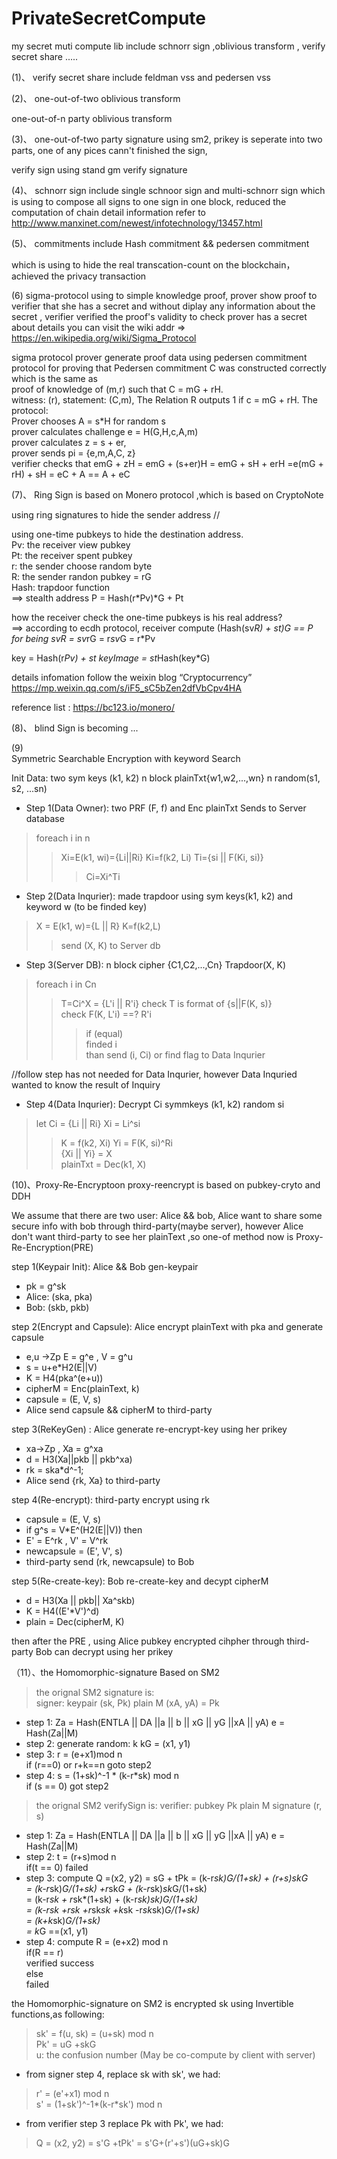 # PrivateSecretCompute
my secret muti compute lib include  schnorr sign ,oblivious transform , verify secret share .....


(1)、
verify secret share include feldman vss and pedersen vss

(2)、
one-out-of-two oblivious transform 

one-out-of-n party oblivious transform

(3)、
one-out-of-two party signature using sm2, prikey is seperate into two parts, one of any pices cann't finished the sign,

verify sign using stand gm verify signature

(4)、
schnorr sign include single schnoor sign and multi-schnorr sign
which is using to compose all signs to one sign in one block, reduced the computation of chain
detail information refer to http://www.manxinet.com/newest/infotechnology/13457.html

(5)、
commitments include Hash commitment && pedersen commitment

which is using to hide the real transcation-count on the blockchain， achieved the privacy transaction

(6)
sigma-protocol using to simple knowledge proof, prover show proof to verifier that she has a secret and without 
diplay any information about the secret , verifier verified the proof's validity to check prover has a secret
about details you can visit the wiki addr => https://en.wikipedia.org/wiki/Sigma_Protocol   


sigma protocol  prover generate proof data using pedersen commitment   
protocol for proving that Pedersen commitment C was constructed correctly which is the same as  
proof of knowledge of (m,r) such that C = mG + rH.  
witness: (r), statement: (C,m), The Relation R outputs 1 if c = mG + rH. The protocol:  
Prover chooses A = s*H for random s  
prover calculates challenge e = H(G,H,c,A,m)  
prover calculates z  = s + er,  
prover sends pi = {e,m,A,C, z}  
verifier checks that emG + zH  = emG + (s+er)H = emG + sH + erH =e(mG + rH) + sH = eC + A == A + eC  


(7)、
Ring Sign is based on Monero protocol ,which is based on CryptoNote

using ring signatures to hide the sender address  //

using one-time pubkeys to hide the destination address.  
Pv: the receiver view pubkey  
Pt: the receiver spent pubkey  
r: the sender choose random byte  
R: the sender randon pubkey = rG  
Hash: trapdoor function  
==> stealth address P = Hash(r*Pv)*G + Pt  

how the receiver check the one-time pubkeys is his real address?  
==> according to ecdh protocol, receiver compute (Hash(sv*R) + st)*G == P for being sv*R = sv*rG = r*sv*G = r*Pv  

key = Hash(r*Pv) + st   keyImage = st*Hash(key*G)  

details infomation follow the weixin blog “Cryptocurrency”  https://mp.weixin.qq.com/s/iF5_sC5bZen2dfVbCpv4HA  

reference list : https://bc123.io/monero/  



(8)、
blind Sign is becoming ...

(9)   
Symmetric Searchable Encryption with keyword Search
 
 Init Data: two sym keys (k1, k2)  n block plainTxt{w1,w2,...,wn}   n random(s1, s2, ...sn)  
 - Step 1(Data Owner): two PRF (F, f) and Enc plainTxt Sends to Server database   
 >foreach i in n  
 >>Xi=E(k1, wi)={Li||Ri}   Ki=f(k2, Li)  Ti={si || F(Ki, si)}  
 >>>Ci=Xi^Ti  
 - Step 2(Data Inqurier): made trapdoor using sym keys(k1, k2) and keyword w (to be finded key)  
 >X = E(k1, w)={L || R}  K=f(k2,L)  
 >>send (X, K) to Server db  
 - Step 3(Server DB): n block cipher {C1,C2,...,Cn}   Trapdoor(X, K)  
 >foreach i in Cn  
 >>T=Ci^X = {L'i || R'i}   check T is format of {s||F(K, s)}  
 >>check F(K, L'i) ==? R'i  
 >>>if (equal)  
 >>>finded i  
 >than send (i, Ci) or find flag to Data Inqurier  
  
 //follow step has not needed for Data Inqurier, however Data Inquried wanted to know the result of Inquiry  
 - Step 4(Data Inqurier): Decrypt Ci  symmkeys (k1, k2)   random si  
 > let Ci = {Li || Ri}   Xi = Li^si  
 >> K = f(k2, Xi)   Yi = F(K, si)^Ri  
 >> {Xi || Yi} = X  
 > plainTxt = Dec(k1, X)  
                

(10)、Proxy-Re-Encryptoon
proxy-reencrypt is based on pubkey-cryto and DDH

We assume that there are two user: Alice && bob, Alice want to share some secure info with bob through third-party(maybe server), however Alice don't want third-party to see her plainText ,so one-of method now is Proxy-Re-Encryption(PRE)

step 1(Keypair Init): Alice && Bob gen-keypair                                                                                               
- pk = g^sk
- Alice: (ska, pka)  
- Bob: (skb, pkb)  
  
step 2(Encrypt and Capsule): Alice encrypt plainText with pka and generate capsule
- e,u ->Zp E = g^e , V = g^u
- s = u+e*H2(E||V)
- K = H4(pka^(e+u))
- cipherM = Enc(plainText, k)
- capsule = (E, V, s)
- Alice send capsule && cipherM to third-party  

step 3(ReKeyGen) : Alice generate re-encrypt-key using her prikey  
- xa->Zp , Xa = g^xa  
- d = H3(Xa||pkb || pkb^xa)  
- rk = ska*d^-1;  
- Alice send {rk, Xa} to third-party  
  
step 4(Re-encrypt): third-party encrypt using rk  
- capsule = (E, V, s)  
- if g^s = V*E^(H2(E||V)) then   
- E' = E^rk , V' = V^rk  
- newcapsule = (E', V', s)  
- third-party send (rk, newcapsule) to Bob  
  
step 5(Re-create-key): Bob re-create-key and decypt cipherM  
- d = H3(Xa || pkb|| Xa^skb)  
- K = H4((E'*V')^d)  
- plain = Dec(cipherM, K)  

then after the PRE , using Alice pubkey encrypted cihpher through third-party Bob can decrypt using her prikey  

（11）、the Homomorphic-signature  Based on SM2  
> the orignal SM2 signature is:  
> signer: keypair (sk, Pk)  plain M    (xA, yA) = Pk  
- step 1: Za = Hash(ENTLA || DA ||a || b || xG || yG ||xA || yA) e = Hash(Za||M)
- step 2: generate random: k    kG = (x1, y1)  
- step 3: r = (e+x1)mod n  
          if (r==0) or r+k==n goto step2  
- step 4: s = (1+sk)^-1 * (k-r*sk) mod n  
          if (s == 0) got step2  
> the orignal SM2 verifySign is:
> verifier: pubkey Pk   plain M   signature (r, s)  
- step 1: Za = Hash(ENTLA || DA ||a || b || xG || yG ||xA || yA) e = Hash(Za||M)  
- step 2:  t = (r+s)mod n  
           if(t == 0) failed  
- step 3: compute Q =(x2, y2) = sG + tPk
            = (k-r*sk)G/(1+sk) + (r+s)skG  
            = (k-r*sk)*G/(1+sk) +r*sk*G + (k-r*sk)*sk*G/(1+sk)  
            = (k-r*sk + r*sk*(1+sk) + (k-r*sk)*sk)*G/(1+sk)  
            = (k-r*sk +r*sk +r*sk*sk +k*sk -r*sk*sk)*G/(1+sk)  
            = (k+k*sk)*G/(1+sk)  
            = k*G ==(x1, y1)  
- step 4:  compute R = (e+x2) mod n  
            if(R == r)  
                verified success  
            else  
                failed   
                
the Homomorphic-signature on SM2 is encrypted sk using Invertible functions,as following:  
> sk' = f(u, sk) = (u+sk) mod n  
> Pk' = uG +skG  
> u: the confusion number    (May be co-compute by client with server)  
- from signer step 4, replace sk with sk', we had:  
> r' = (e'+x1) mod n  
> s' = (1+sk')^-1*(k-r*sk') mod n  
- from verifier step 3 replace Pk with Pk', we had:  
> Q = (x2, y2) = s'G +tPk' = s'G+(r'+s')(uG+sk)G
            
 



